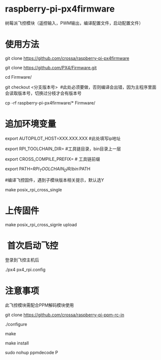 # raspberry-pi-px4firmware
树莓派飞控模块（遥控输入，PWM输出，编译配置文件，启动配置文件）

# 使用方法

git clone https://github.com/crossa/raspberry-pi-px4firmware

git clone https://github.com/PX4/Firmware.git

cd Firmware/

git checkout <分支版本号>  #此处必须要做，否则编译会出错，因为主程序里面会读取版本号，切换过分枝才会有版本号

cp -rf raspberry-pi-px4firmware/* Firmware/

# 追加环境变量
export AUTOPILOT_HOST=XXX.XXX.XXX  #此处填写ip地址

export RPI_TOOLCHAIN_DIR=<your dir> #工具链目录，bin目录上一层

export CROSS_COMPILE_PREFIX=<your prefix> # 工具链前缀

export PATH=$RPI_TOOLCHAIN_DIR/bin:$PATH


#编译飞控固件，遇到子模块版本相关提示，默认选Y

make posix_rpi_cross_single

# 上传固件

make posix_rpi_cross_signle upload

#  首次启动飞控

登录到飞控主机后

./px4 px4_rpi.config 


# 注意事项

此飞控模块需配合PPM解码模块使用

git clone https://github.com/crossa/raspberry-pi-ppm-rc-in

./configure

make

make install

sudo nohup ppmdecode P
